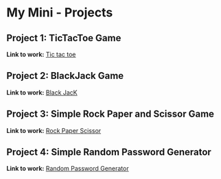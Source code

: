 #  My Mini - Projects

##  Project 1: TicTacToe Game
     
**Link to work:** [Tic tac toe](https://repl.it/@Yeshu07/Mini-Projects#tictactoe.py)

##  Project 2: BlackJack Game

**Link to work:** [Black JacK](https://repl.it/@Yeshu07/Mini-Projects#BlackJack.py)

## Project 3: Simple Rock Paper and Scissor Game

**Link to work:** [Rock Paper Scissor](https://repl.it/@Yeshu07/Mini-Projects#Rock_Paper_Scissor.py)

## Project 4: Simple Random Password Generator

**Link to work:** [Random Password Generator](https://repl.it/@Yeshu07/Mini-Projects#RandomPasswordGenerator.py)
   
